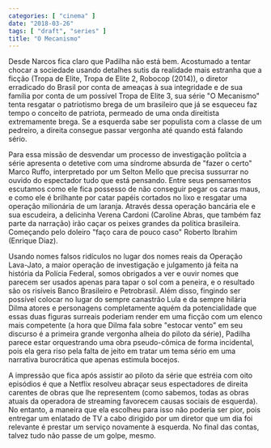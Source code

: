 ```yaml
---
categories: [ "cinema" ]
date: "2018-03-26"
tags: [ "draft", "series" ]
title: "O Mecanismo"
---
```

Desde Narcos fica claro que Padilha não está bem. Acostumado a tentar
chocar a sociedade usando detalhes sutis da realidade mais estranha
que a ficção (Tropa de Elite, Tropa de Elite 2, Robocop (2014)), o
diretor erradicado do Brasil por conta de ameaças à sua integridade e
de sua família por conta de um possível Tropa de Elite 3, sua série
"O Mecanismo" tenta resgatar o patriotismo brega de um brasileiro que
já se esqueceu faz tempo o conceito de patriota, permeado de uma onda
direitista extremamente brega. Se a esquerda sabe ser populista com a
classe de um pedreiro, a direita consegue passar vergonha até quando
está falando sério.

Para essa missão de desvendar um processo de investigação polítcia a
série apresenta o detetive com uma síndrome absurda de "fazer o certo"
Marco Ruffo, interpretado por um Selton Mello que precisa sussurrar no
ouvido do espectador tudo que está pensando. Entre seus pensamentos
escutamos como ele fica possesso de não conseguir pegar os caras maus,
e como ele é brilhante por catar papéis cortados no lixo e resgatar
uma operação milionária de um laranja. Através dessa operação
bancária ele e sua escudeira, a delicinha Verena Cardoni (Caroline Abras,
que também faz parte da narração) irão caçar os peixes grandes da
política brasileira. Começando pelo doleiro "faço cara de pouco caso"
Roberto Ibrahim (Enrique Diaz).

Usando nomes falsos ridículos no lugar dos nomes reais da Operação
Lava-Jato, a maior operação de investigação e julgamento já feita na
história da Polícia Federal, somos obrigados a ver e ouvir nomes que
parecem ser usados apenas para tapar o sol com a peneira, e o resultado
são os risíveis Banco Brasileiro e Petrobrasil. Além disso, fingindo
ser possível colocar no lugar do sempre canastrão Lula e da sempre
hilária Dilma atores e personagens completamente aquém da potencialidade
que essas duas figuras surreais poderiam render em uma ficção com um
elenco mais competente (a hora que Dilma fala sobre "estocar vento" em
seu discurso é a primeira grande vergonha alheia do piloto da série),
Padilha parece estar orquestrando uma obra pseudo-cômica de forma
incidental, pois ela gera riso pela falta de jeito em tratar um tema
sério em uma narrativa burocrática que apenas estimula bocejos.

A impressão que fica após assistir ao piloto da série que estréia
com oito episódios é que a Netflix resolveu abraçar seus espectadores
de direita carentes de obras que lhe representem (como sabemos, todas
as obras atuais da operadora de streaming favorecem causas sociais de
esquerda). No entanto, a maneira que ela escolheu para isso não poderia
ser pior, pois entregar um enlatado de TV a cabo dirigido por um diretor
que um dia foi relevante é prestar um serviço novamente à esquerda. No
final das contas, talvez tudo não passe de um golpe, mesmo.
